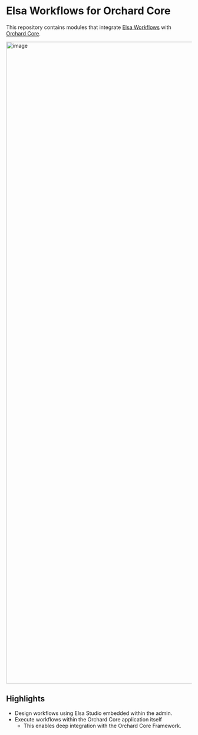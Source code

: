 # Elsa Workflows for Orchard Core

This repository contains modules that integrate [Elsa Workflows](https://github.com/elsa-workflows/elsa-core) with [Orchard Core]([url](https://github.com/OrchardCMS/OrchardCore)).

<img width="1739" alt="image" src="https://github.com/user-attachments/assets/b03c5d71-7473-4067-b04d-a5d245f34d04" />

## Highlights

- Design workflows using Elsa Studio embedded within the admin.
- Execute workflows within the Orchard Core application itself
  - This enables deep integration with the Orchard Core Framework.

